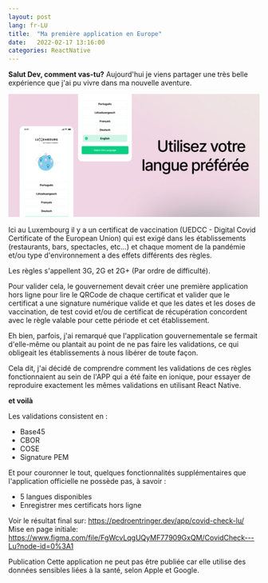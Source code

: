 ```yaml
---
layout: post
lang: fr-LU
title:  "Ma première application en Europe"
date:   2022-02-17 13:16:00
categories: ReactNative
---
```



**Salut Dev, comment vas-tu?** Aujourd'hui je viens partager une très belle expérience que j'ai pu vivre dans ma nouvelle aventure.

<img src="/assets/images/pages/covid-check-lu-banner.jpg">

Ici au Luxembourg il y a un certificat de vaccination (UEDCC - Digital Covid Certificate of the European Union) qui est exigé dans les établissements (restaurants, bars, spectacles, etc...) et chaque moment de la pandémie et/ou type d'environnement a des effets différents des règles.

Les règles s'appellent 3G, 2G et 2G+ (Par ordre de difficulté).

Pour valider cela, le gouvernement devait créer une première application hors ligne pour lire le QRCode de chaque certificat et valider que le certificat a une signature numérique valide et que les dates et les doses de vaccination, de test covid et/ou de certificat de récupération concordent avec le règle valable pour cette période et cet établissement.

Eh bien, parfois, j'ai remarqué que l'application gouvernementale se fermait d'elle-même ou plantait au point de ne pas faire les validations, ce qui obligeait les établissements à nous libérer de toute façon.

Cela dit, j'ai décidé de comprendre comment les validations de ces règles fonctionnaient au sein de l'APP qui a été faite en ionique, pour essayer de reproduire exactement les mêmes validations en utilisant React Native.

**et voilà**

Les validations consistent en :
- Base45
- CBOR
- COSE
- Signature PEM


Et pour couronner le tout, quelques fonctionnalités supplémentaires que l'application officielle ne possède pas, à savoir :
- 5 langues disponibles
- Enregistrer mes certificats hors ligne

Voir le résultat final sur: https://pedroentringer.dev/app/covid-check-lu/
Mise en page initiale: https://www.figma.com/file/FgWcvLqgUQyMF77909GxQM/CovidCheck---Lu?node-id=0%3A1

<div class="splash projects">
    <div class="content">
        <span class="title">Publication</span>
        <span class="description">Cette application ne peut pas être publiée car elle utilise des données sensibles liées à la santé, selon Apple et Google.</span>
    </div>
</div>